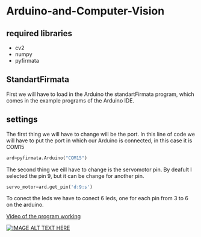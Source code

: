 # Arduino-and-Computer-Vision

## required libraries
+ cv2
+ numpy
+ pyfirmata

## StandartFirmata
First we will have to load in the Arduino the standartFirmata program, which comes in the example programs of the Arduino IDE.

## settings

The first thing we will have to change will be the port. In this line of code we will have to put the port in which our Arduino is connected, in this case it is COM15

``` python
ard=pyfirmata.Arduino("COM15")
```
The second thing we eill have to change is the servomotor pin. By deafult I selected the pin 9, but it can be change for another pin.
``` python
servo_motor=ard.get_pin('d:9:s')
```

To conect the leds we have to conect 6 leds, one for each pin from 3 to 6 on the arduino.

[Video of the program working](https://youtu.be/akrJ4UTmD2M")


[![IMAGE ALT TEXT HERE](https://img.youtube.com/vi/akrJ4UTmD2M/0.jpg)](https://www.youtube.com/watch?v=akrJ4UTmD2M)
